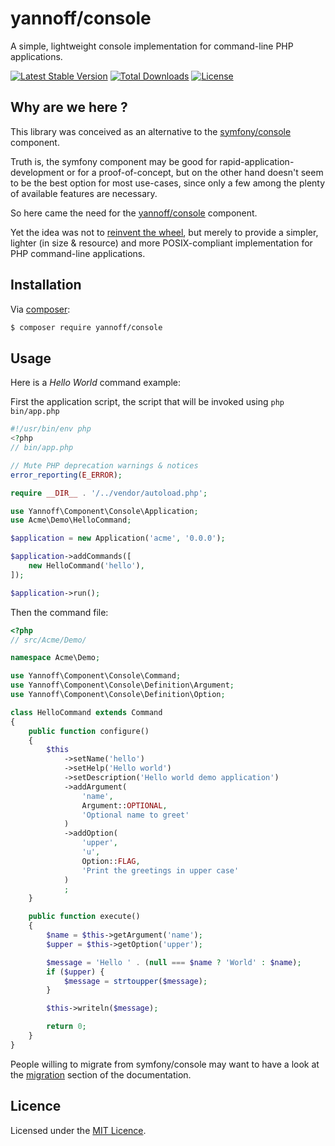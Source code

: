 # yannoff/console

A simple, lightweight console implementation for command-line PHP applications.


[![Latest Stable Version](https://poser.pugx.org/yannoff/console/v/stable)](https://packagist.org/packages/yannoff/console)
[![Total Downloads](https://poser.pugx.org/yannoff/console/downloads)](https://packagist.org/packages/yannoff/console)
[![License](https://poser.pugx.org/yannoff/console/license)](https://packagist.org/packages/yannoff/console)


## Why are we here ?

This library was conceived as an alternative to the [symfony/console](https://github.com/symfony/console) component.

Truth is, the symfony component may be good for rapid-application-development or for a proof-of-concept, but on the other hand doesn't seem to be the best option for most use-cases, since only a few among the plenty of available features are necessary.

So here came the need for the [yannoff/console](https://github.com/yannoff/console) component.

Yet the idea was not to [reinvent the wheel](https://sourcemaking.com/antipatterns/reinvent-the-wheel), but merely to provide
a simpler, lighter (in size & resource) and more POSIX-compliant implementation for PHP command-line applications.

## Installation

Via [composer](https://getcomposer.org/):

```bash
$ composer require yannoff/console
```

## Usage

Here is a _Hello World_ command example:

First the application script, the script that will be invoked using `php bin/app.php`

```php
#!/usr/bin/env php
<?php
// bin/app.php

// Mute PHP deprecation warnings & notices
error_reporting(E_ERROR);

require __DIR__ . '/../vendor/autoload.php';

use Yannoff\Component\Console\Application;
use Acme\Demo\HelloCommand;

$application = new Application('acme', '0.0.0');

$application->addCommands([
    new HelloCommand('hello'),
]);

$application->run();
```

Then the command file:

```php
<?php
// src/Acme/Demo/

namespace Acme\Demo;

use Yannoff\Component\Console\Command;
use Yannoff\Component\Console\Definition\Argument;
use Yannoff\Component\Console\Definition\Option;

class HelloCommand extends Command
{
    public function configure()
    {
        $this
            ->setName('hello')
            ->setHelp('Hello world')
            ->setDescription('Hello world demo application')
            ->addArgument(
                'name',
                Argument::OPTIONAL,
                'Optional name to greet'
            )
            ->addOption(
                'upper',
                'u',
                Option::FLAG,
                'Print the greetings in upper case'
            )
            ;
    }

    public function execute()
    {
        $name = $this->getArgument('name');
        $upper = $this->getOption('upper');

        $message = 'Hello ' . (null === $name ? 'World' : $name);
        if ($upper) {
            $message = strtoupper($message);
        }

        $this->writeln($message);

        return 0;
    }
}


```

<!--
Take a look at the [API Reference](doc/api/index.md) for a full overview of the component classes & methods.
-->

People willing to migrate from symfony/console may want to have a look at the [migration](doc/migrating.md) section of the documentation.

## Licence

Licensed under the [MIT Licence](LICENSE).
